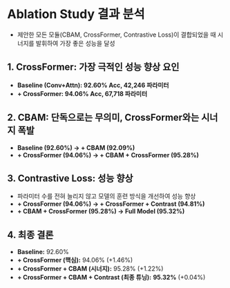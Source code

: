 # Ablation Study 결과 분석

- 제안한 모든 모듈(CBAM, CrossFormer, Contrastive Loss)이 결합되었을 때 시너지를 발휘하여 가장 좋은 성능을 달성

## 1. CrossFormer: 가장 극적인 성능 향상 요인

- **Baseline (Conv+Attn): 92.60% Acc, 42,246 파라미터**
- **+ CrossFormer: 94.06% Acc, 67,718 파라미터**

## 2. CBAM: 단독으로는 무의미, CrossFormer와는 시너지 폭발

- **Baseline (92.60%) → + CBAM (92.09%)**
- **+ CrossFormer (94.06%) → + CBAM + CrossFormer (95.28%)**

## 3. Contrastive Loss: 성능 향상

- 파라미터 수를 전혀 늘리지 않고 모델의 훈련 방식을 개선하여 성능 향상
- **+ CrossFormer (94.06%) → + CrossFormer + Contrast (94.81%)**
- **+ CBAM + CrossFormer (95.28%) → Full Model (95.32%)**

## 4. 최종 결론

- **Baseline:** 92.60%
- **+ CrossFormer (핵심):** 94.06% (+1.46%)
- **+ CrossFormer + CBAM (시너지):** 95.28% (+1.22%)
- **+ CrossFormer + CBAM + Contrast (최종 튜닝):** **95.32%** (+0.04%)